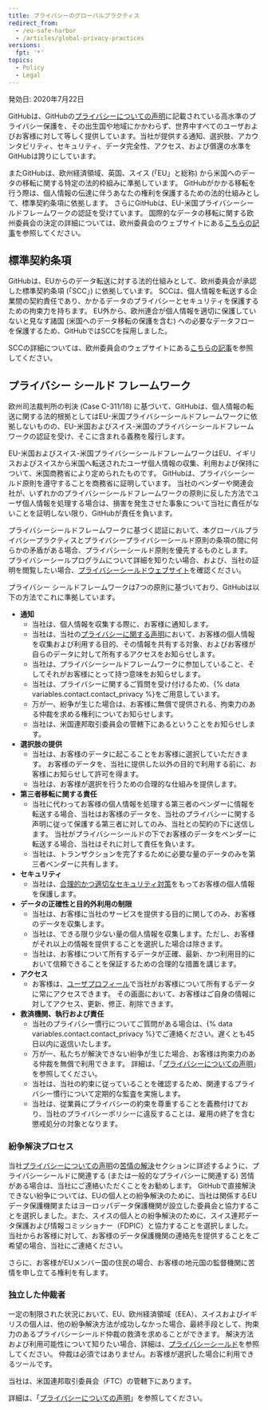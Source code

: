 ```yaml
---
title: プライバシーのグローバルプラクティス
redirect_from:
  - /eu-safe-harbor
  - /articles/global-privacy-practices
versions:
  fpt: '*'
topics:
  - Policy
  - Legal
---
```


発効日: 2020年7月22日

GitHubは、GitHubの[プライバシーについての声明](/github/site-policy/github-privacy-statement#githubs-global-privacy-practices)に記載されている高水準のプライバシー保護を、その出生国や地域にかかわらず、世界中すべてのユーザおよびお客様に対して等しく提供しています。当社が提供する通知、選択肢、アカウンタビリティ、セキュリティ、データ完全性、アクセス、および償還の水準をGitHubは誇りにしています。

またGitHubは、欧州経済領域、英国、スイス (「EU」と総称) から米国へのデータの移転に関する特定の法的枠組みに準拠しています。 GitHubがかかる移転を行う際は、個人情報の伝達に伴うあなたの権利を保護するための法的仕組みとして、標準契約条項に依拠します。 さらにGitHubは、EU-米国プライバシーシールドフレームワークの認証を受けています。 国際的なデータの移転に関する欧州委員会の決定の詳細については、欧州委員会のウェブサイトにある[こちらの記事](https://ec.europa.eu/info/law/law-topic/data-protection/international-dimension-data-protection_en)を参照してください。

## 標準契約条項

GitHubは、EUからのデータ転送に対する法的仕組みとして、欧州委員会が承認した標準契約条項 (「SCC」) に依拠しています。 SCCは、個人情報を転送する企業間の契約責任であり、かかるデータのプライバシーとセキュリティを保護するための拘束力を持ちます。 EU外から、欧州連合が個人情報を適切に保護していないと見なす諸国 (米国へのデータ移転の保護を含む) への必要なデータフローを保護するため、GitHubではSCCを採用しました。

SCCの詳細については、欧州委員会のウェブサイトにある[こちらの記事](https://ec.europa.eu/info/law/law-topic/data-protection/international-dimension-data-protection/standard-contractual-clauses-scc_en)を参照してください。

## プライバシー シールド フレームワーク

欧州司法裁判所の判決 (Case C-311/18) に基づいて、GitHubは、個人情報の転送に関する法的根拠としてはEU-米国プライバシーシールドフレームワークに依拠しないものの、EU-米国およびスイス-米国のプライバシーシールドフレームワークの認証を受け、そこに含まれる義務を履行します。

EU-米国およびスイス-米国プライバシーシールドフレームワークはEU、イギリスおよびスイスから米国へ転送されたユーザ個人情報の収集、利用および保持について、米国商務省により定められたものです。 GitHubは、プライバシーシールド原則を遵守することを商務省に証明しています。 当社のベンダーや関連会社が、いずれかのプライバシーシールドフレームワークの原則に反した方法でユーザ個人情報を処理する場合は、損害を発生させた事象について当社に責任がないことを証明しない限り、GitHubが責任を負います。

プライバシーシールドフレームワークに基づく認証において、本グローバルプライバシープラクティスとプライバシープライバシーシールド原則の条項の間に何らかの矛盾がある場合、プライバシーシールド原則を優先するものとします。 プライバシーシールプログラムについて詳細を知りたい場合、および、当社の証明を閲覧したい場合、[プライバシーシールドウェブサイト](https://www.privacyshield.gov/)を確認ください。

プライバシー シールドフレームワークは7つの原則に基づいており、GitHubは以下の方法でこれに準拠しています。

- **通知**
  - 当社は、個人情報を収集する際に、お客様に通知します。
  - 当社は、当社の[プライバシーに関する声明](/articles/github-privacy-statement/)において、お客様の個人情報を収集および利用する目的、その情報を共有する対象、およびお客様が自らのデータに対して所有するアクセスをお知らせします。
  - 当社は、プライバシーシールドフレームワークに参加していること、そしてそれがお客様にとって持つ意味をお知らせします。
  - 当社は、プライバシーに関するご質問を受け付けるため、{% data variables.contact.contact_privacy %}をご用意しています。
  - 万が一、紛争が生じた場合は、お客様に無償で提供される、拘束力のある仲裁を求める権利についてお知らせします。
  - 当社は、米国連邦取引委員会の管轄下にあるということをお知らせします。
- **選択肢の提供**
  - 当社は、お客様のデータに起こることをお客様に選択していただきます。 お客様のデータを、当社に提供した以外の目的で利用する前に、お客様にお知らせして許可を得ます。
  - 当社は、お客様が選択を行うための合理的な仕組みを提供します。
- **第三者移転に関する責任**
  - 当社に代わってお客様の個人情報を処理する第三者のベンダーに情報を転送する場合、当社はお客様のデータを、当社のプライバシーに関する声明に従って保護する第三者に対してのみ、当社との契約の下に送信します。 当社がプライバシーシールドの下でお客様のデータをベンダーに転送する場合、当社はそれに対して責任を負います。
  - 当社は、トランザクションを完了するために必要な量のデータのみを第三者ベンダーに共有します。
- **セキュリティ**
  - 当社は、[合理的かつ適切なセキュリティ対策](https://github.com/security)をもってお客様の個人情報を保護します。
- **データの正確性と目的外利用の制限**
  - 当社は、お客様に当社のサービスを提供する目的に関してのみ、お客様のデータを収集します。
  - 当社は、できる限り少ない量の個人情報を収集します。ただし、お客様がそれ以上の情報を提供することを選択した場合は除きます。
  - 当社は、お客様について所有するデータが正確、最新、かつ利用目的において信頼できることを保証するための合理的な措置を講じます。
- **アクセス**
  - お客様は、[ユーザプロフィール](https://github.com/settings/profile)で当社がお客様について所有するデータに常にアクセスできます。 その画面において、お客様はご自身の情報に対してアクセス、更新、修正、削除できます。
- **救済機関、執行および責任**
  - 当社のプライバシー慣行についてご質問がある場合は、{% data variables.contact.contact_privacy %}でご連絡ください。遅くとも45日以内に返信いたします。
  - 万が一、私たちが解決できない紛争が生じた場合、お客様は拘束力のある仲裁を無償で利用できます。 詳細は、「[プライバシーについての声明](/articles/github-privacy-statement/)」を参照してください。
  - 当社は、当社の約束に従っていることを確認するため、関連するプライバシー慣行について定期的な監査を実施します。
  - 当社は、従業員にプライバシーの約束を尊重することを義務付けており、当社のプライバシーポリシーに違反することは、雇用の終了を含む懲戒処分の対象となります。


### 紛争解決プロセス

当社[プライバシーについての声明](/github/site-policy/github-privacy-statement)の[苦情の解決](/github/site-policy/github-privacy-statement#resolving-complaints)セクションに詳述するように、プライバシーシールドに関連する (または一般的なプライバシーに関連する) 苦情がある場合は、当社にご連絡いただくことをお勧めします。 GitHubで直接解決できない紛争については、EUの個人との紛争解決のために、当社は関係するEUデータ保護機関またはヨーロッパデータ保護機関が設立した委員会と協力することを選択しました。また、スイスの個人との紛争解決のために、スイス連邦データ保護および情報コミッショナー（FDPIC）と協力することを選択しました。 当社からお客様に対して、お客様のデータ保護機関の連絡先を提供することをご希望の場合、当社にご連絡ください。

さらに、お客様がEUメンバー国の住民の場合、お客様の地元国の監督機関に苦情を申し立てる権利を有します。

### 独立した仲裁者

一定の制限された状況において、EU、欧州経済領域（EEA）、スイスおよびイギリスの個人は、他の紛争解決方法が成功しなかった場合、最終手段として、拘束力のあるプライバシーシールド仲裁の救済を求めることができます。 解決方法および利用可能性について知りたい場合、詳細は、[プライバシーシールド](https://www.privacyshield.gov/article?id=ANNEX-I-introduction)を参照してください。 仲裁は必須ではありません。お客様が選択した場合に利用できるツールです。

当社は、米国連邦取引委員会（FTC）の管轄下にあります。

詳細は、「[プライバシーについての声明](/articles/github-privacy-statement/)」を参照してください。
